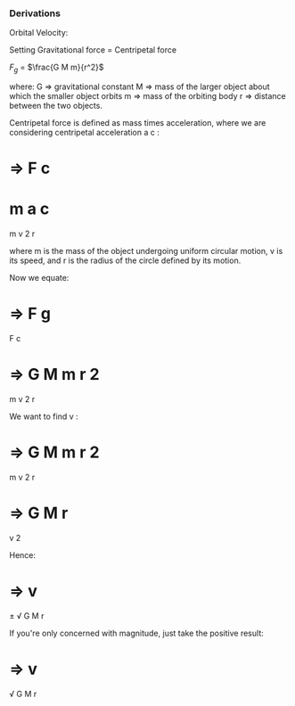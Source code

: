 ### Derivations ###

Orbital Velocity:

Setting Gravitational force = Centripetal force

$F_g$ = $\frac{G M m}{r^2}$

where: 
G => gravitational constant 
M => mass of the larger object about which the smaller object orbits
m => mass of the orbiting body 
r => distance between the two objects.

Centripetal force is defined as mass times acceleration, where we are considering centripetal acceleration 
a
c
:

⇒
F
c
=
m
a
c
=
m
v
2
r
 

where 
m
 is the mass of the object undergoing uniform circular motion, 
v
 is its speed, and 
r
 is the radius of the circle defined by its motion.

Now we equate:

⇒
F
g
=
F
c

⇒
G
M
m
r
2
=
m
v
2
r

We want to find 
v
:

⇒
G
M
m
r
2
=
m
v
2
r

⇒
G
M
r
=
v
2

Hence:

⇒
v
=
±
√
G
M
r

If you're only concerned with magnitude, just take the positive result:

⇒
v
=
√
G
M
r

